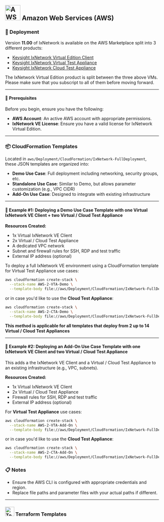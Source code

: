 ## <img src="https://a0.awsstatic.com/libra-css/images/logos/aws_logo_smile_1200x630.png" alt="AWS Logo" width="50"/> Amazon Web Services (AWS)

### 🚀 Deployment

Version **11.00** of IxNetwork is available on the AWS Marketplace split into 3 different products:

- [Keysight IxNetwork Virtual Edition Client](https://aws.amazon.com/marketplace/pp/prodview-53hekf632ilpk?sr=0-8&ref_=beagle&applicationId=AWSMPContessa)
- [Keysight IxNetwork Virtual Test Appliance](https://aws.amazon.com/marketplace/pp/prodview-zuwqwpqngaa5q?sr=0-6&ref_=beagle&applicationId=AWSMPContessa)
- [Keysight IxNetwork Cloud Test Appliance](https://aws.amazon.com/marketplace/pp/prodview-mr4lhxlchi426?applicationId=AWSMPContessa&ref_=beagle&sr=0-14)

The IxNetwork Virtual Edition product is split between the three above VMs. Please make sure that you subscript to all of them before moving forward. 

---
#### 🔧 Prerequisites

Before you begin, ensure you have the following:
- **AWS Account**: An active AWS account with appropriate permissions.
- **IxNetwork VE License**: Ensure you have a valid license for IxNetwork Virtual Edition.
---

### 📦 CloudFormation Templates

Located in `aws/Deployment/CloudFormation/IxNetwork-FullDeployment`, these JSON templates are organized into:

- **Demo Use Case**: Full deployment including networking, security groups, etc.
- **Standalone Use Case**: Similar to Demo, but allows parameter customization (e.g., VPC CIDR)
- **Add-On Use Case**: Designed to integrate with existing infrastructure
---

#### 🧪 Example #1: Deploying a Demo Use Case Template with one Virtual IxNetwork VE Client + two Virtual / Cloud Test Appliance

**Resources Created:**
- 1x Virtual IxNetwork VE Client
- 2x Virtual / Cloud Test Appliance
- A dedicated VPC network
- Subnet and firewall rules for SSH, RDP and test traffic
- External IP address (optional)

To deploy a full IxNetwork VE environment using a CloudFormation template for Virtual Test Appliance use cases:

```bash
aws cloudformation create-stack \
  --stack-name AWS-2-VTA-Demo \
  --template-body file://aws/Deployment/CloudFormation/IxNetwork-FullDeployment/AWS-2-VTA-Demo-Use-Case.json
```

or in case you'd like to use the **Cloud Test Appliance**: 

```bash
aws cloudformation create-stack \
  --stack-name AWS-2-CTA-Demo \
  --template-body file://aws/Deployment/CloudFormation/IxNetwork-FullDeployment/AWS-2-CTA-Demo-Use-Case.json
```

**This method is applicable for all templates that deploy from 2 up to 14 Virtual / Cloud Test Appliances**

---

#### 🧷 Example #2: Deploying an Add-On Use Case Template with one IxNetwork VE Client and two Virtual / Cloud Test Appliance

This adds a the IxNetwork VE Client and a Virtual / Cloud Test Appliance to an existing infrastructure (e.g., VPC, subnets).

**Resources Created:**
- 1x Virtual IxNetwork VE Client
- 2x Virtual / Cloud Test Appliance
- Firewall rules for SSH, RDP and test traffic
- External IP address (optional)

For **Virtual Test Appliance** use cases:

```bash
aws cloudformation create-stack \
  --stack-name AWS-2-VTA-Add-On \
  --template-body file://aws/Deployment/CloudFormation/IxNetwork-FullDeployment/AWS-2-VTA-Add-On-Use-Case.json
```

or in case you'd like to use the **Cloud Test Appliance**: 

```bash
aws cloudformation create-stack \
  --stack-name AWS-2-CTA-Add-On \
  --template-body file://aws/Deployment/CloudFormation/IxNetwork-FullDeployment/AWS-2-CTA-Add-On-Use-Case.json
```

### 📋 Notes
- Ensure the AWS CLI is configured with appropriate credentials and region.
- Replace file paths and parameter files with your actual paths if different.
---

### <img src="https://www.vectorlogo.zone/logos/terraformio/terraformio-icon.svg" width="30" alt="Terraform logo"> Terraform Templates
